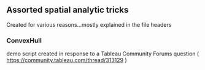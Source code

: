## Assorted spatial analytic tricks

Created for various reasons...mostly explained in the file headers

### ConvexHull
demo script created in response to a Tableau Community Forums question ( https://community.tableau.com/thread/313129
)
